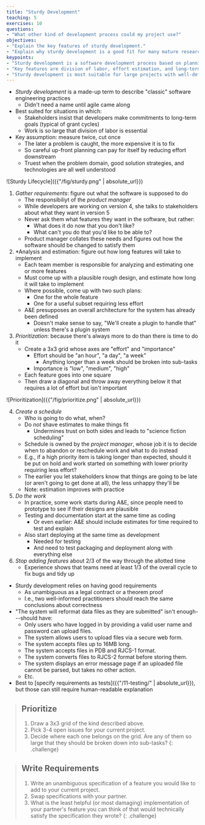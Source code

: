 ```yaml
---
title: "Sturdy Development"
teaching: 5
exercises: 10
questions:
- "What other kind of development process could my project use?"
objectives:
- "Explain the key features of sturdy development."
- "Explain why sturdy development is a good fit for many mature research software projects."
keypoints:
- "Sturdy development is a software development process based on planning suitable for larger teams and more mature projects."
- "Key features are division of labor, effort estimation, and long-term scheduling."
- "Sturdy development is most suitable for large projects with well-defined goals."
---
```


*   *Sturdy development* is a made-up term to describe "classic" software engineering practices
    *   Didn't need a name until agile came along
*   Best suited for situations in which:
    *   Stakeholders insist that developers make commitments to long-term goals (typical of grant cycles)
    *   Work is so large that division of labor is essential
*   Key assumption: measure twice, cut once
    *   The later a problem is caught, the more expensive it is to fix
    *   So careful up-front planning can pay for itself by reducing effort downstream
    *   Truest when the problem domain, good solution strategies, and technologies are all well understood

![Sturdy Lifecycle]({{"/fig/sturdy.png" | absolute_url}})

1.  *Gather requirements*: figure out what the software is supposed to do
    *   The responsibiliyt of the *product manager*
    *   While developers are working on version 4, she talks to stakeholders about what they want in version 5
    *   Never ask them what features they want in the software, but rather:
        *   What does it do now that you don't like?
        *   What can't you do that you'd like to be able to?
    *   Product manager collates these needs and figures out how the software should be changed to satisfy them
2.  *Analysis and estimation</em>: figure out how long features will take to implement
    *   Each team member is responsible for analyzing and estimating one or more features
    *   Must come up with a plausible rough design, and estimate how long it will take to implement
    *   Where possible, come up with two such plans:
        *   One for the whole feature
        *   One for a useful subset requiring less effort
    *   A&E presupposes an overall architecture for the system has already been defined
        *   Doesn't make sense to say, "We'll create a plugin to handle that" unless there's a plugin system
3.  *Prioritization*: because there's always more to do than there is time to do it
    *   Create a 3x3 grid whose axes are "effort" and "importance"
        *   Effort should be "an hour", "a day", "a week"
            *   Anything longer than a week should be broken into sub-tasks
        *   Importance is "low", "medium", "high"
    *   Each feature goes into one square
    *   Then draw a diagonal and throw away everything below it that requires a lot of effort but isn't important

![Prioritization]({{"/fig/prioritize.png" | absolute_url}})

4.  *Create a schedule*
    *   Who is going to do what, when?
    *   Do *not* shave estimates to make things fit
        *   Undermines trust on both sides and leads to "science fiction scheduling"
    *   Schedule is owned by the *project manager*, whose job it is to decide when to abandon or reschedule work and what to do instead
    *   E.g., if a high priority item is taking longer than expected, should it be put on hold and work started on something with lower priority requiring less effort?
    *   The earlier you let stakeholders know that things are going to be late (or aren't going to get done at all), the less unhappy they'll be
    *   Note: estimation improves with practice
5.  *Do the work*
    *   In practice, some work starts during A&E, since people need to prototype to see if their designs are plausible
    *   Testing and documentation start at the same time as coding
        *   Or even earlier: A&E should include estimates for time required to test and explain
    *   Also start deploying at the same time as development
        *   Needed for testing
        *   And need to test packaging and deployment along with everything else
6.  *Stop adding features* about 2/3 of the way through the allotted time
    *   Experience shows that teams need at least 1/3 of the overall cycle to fix bugs and tidy up

*   Sturdy development relies on having good requirements
    *   As unambiguous as a legal contract or a theorem proof
    *   I.e., two well-informed practitioners should reach the same conclusions about correctness
*   "The system will reformat data files as they are submitted" isn't enough---should have:
    *   Only users who have logged in by providing a valid user name and password can upload files.
    *   The system allows users to upload files via a secure web form.
    *   The system accepts files up to 16MB long.
    *   The system accepts files in PDB and RJCS-1 format.
    *   The system converts files to RJCS-2 format before storing them.
    *   The system displays an error message page if an uploaded file cannot be parsed, but takes no other action.
    *   Etc.
*   Best to [specify requirements as tests]({{"/11-testing/" | absolute_url}}), but those can still require human-readable explanation

> ## Prioritize
>
> 1.  Draw a 3x3 grid of the kind described above.
> 2.  Pick 3-4 open issues for your current project.
> 3.  Decide where each one belongs on the grid.
>     Are any of them so large that they should be broken down into sub-tasks?
{: .challenge}

> ## Write Requirements
>
> 1.  Write an unambiguous specification of a feature you would like to add to your current project.
> 2.  Swap specifications with your partner.
> 3.  What is the least helpful (or most damaging) implementation of your partner's feature you can think of
>     that would technically satisfy the specification they wrote?
{: .challenge}
